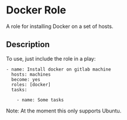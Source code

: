 # Docker Role

A role for installing Docker on a set of hosts.

## Description


To use, just include the role in a play:

```
- name: Install docker on gitlab machine
  hosts: machines
  become: yes
  roles: [docker]
  tasks:
  
    - name: Some tasks

```


Note: At the moment this only supports Ubuntu.
